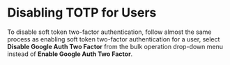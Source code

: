 [title]: # (Disabling TOTP for Users)
[tags]: # (Disabling TOTP)
[priority]: # (30)

# Disabling TOTP for Users

To disable soft token two-factor authentication, follow almost the same process as enabling soft token two-factor authentication for a user, select **Disable Google Auth Two Factor** from the bulk operation drop-down menu instead of **Enable Google Auth Two Factor**.
